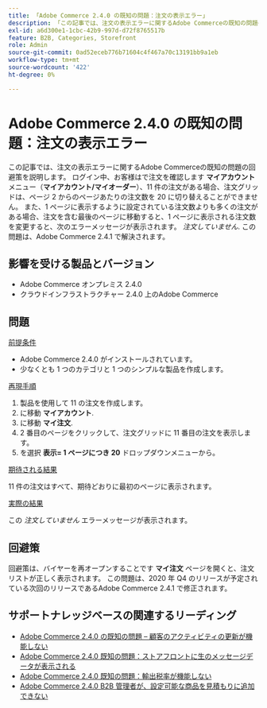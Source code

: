 ```yaml
---
title: 「Adobe Commerce 2.4.0 の既知の問題：注文の表示エラー」
description: 「この記事では、注文の表示エラーに関するAdobe Commerceの既知の問題の回避策を説明します。 ログインしている顧客が**マイアカウント**メニュー（**マイアカウント&gt; マイオーダー**）で注文を確認すると、11 件の注文がある場合に、注文グリッドでページあたりの注文数をページ 2 から 20 に切り替えることができません。 また、1 ページに表示されるように設定されている注文数よりも多くの注文がある場合、注文を含む最後のページに移動すると、1 ページに表示される注文数を変更すると、「注文していません」というエラーメッセージが表示されます。 この問題はAdobe Commerce 2.4.1 で解決されます。'
exl-id: a6d300e1-1cbc-42b9-997d-d72f8765517b
feature: B2B, Categories, Storefront
role: Admin
source-git-commit: 0ad52eceb776b71604c4f467a70c13191bb9a1eb
workflow-type: tm+mt
source-wordcount: '422'
ht-degree: 0%

---
```


# Adobe Commerce 2.4.0 の既知の問題：注文の表示エラー

この記事では、注文の表示エラーに関するAdobe Commerceの既知の問題の回避策を説明します。 ログイン中、お客様はで注文を確認します **マイアカウント** メニュー（**マイアカウント/マイオーダー**）、11 件の注文がある場合、注文グリッドは、ページ 2 からのページあたりの注文数を 20 に切り替えることができません。 また、1 ページに表示するように設定されている注文数よりも多くの注文がある場合、注文を含む最後のページに移動すると、1 ページに表示される注文数を変更すると、次のエラーメッセージが表示されます。 *注文していません*. この問題は、Adobe Commerce 2.4.1 で解決されます。

## 影響を受ける製品とバージョン

* Adobe Commerce オンプレミス 2.4.0
* クラウドインフラストラクチャー 2.4.0 上のAdobe Commerce

## 問題

<u>前提条件</u>

* Adobe Commerce 2.4.0 がインストールされています。
* 少なくとも 1 つのカテゴリと 1 つのシンプルな製品を作成します。

<u>再現手順</u>

1. 製品を使用して 11 の注文を作成します。
1. に移動 **マイアカウント**.
1. に移動 **マイ注文**.
1. 2 番目のページをクリックして、注文グリッドに 11 番目の注文を表示します。
1. を選択 **表示= 1 ページにつき 20** ドロップダウンメニューから。

<u>期待される結果</u>

11 件の注文はすべて、期待どおりに最初のページに表示されます。

<u>実際の結果</u>

この *注文していません* エラーメッセージが表示されます。

## 回避策

回避策は、バイヤーを再オープンすることです **マイ注文** ページを開くと、注文リストが正しく表示されます。 この問題は、2020 年 Q4 のリリースが予定されている次回のリリースであるAdobe Commerce 2.4.1 で修正されます。

## サポートナレッジベースの関連するリーディング

* [Adobe Commerce 2.4.0 の既知の問題 – 顧客のアクティビティの更新が機能しない](/help/troubleshooting/miscellaneous/magento-2-4-0-refresh-on-customer-activities-does-not-work.md)
* [Adobe Commerce 2.4.0 既知の問題：ストアフロントに生のメッセージデータが表示される](/help/troubleshooting/storefront/magento-2-4-0-issue-storefront-raw-message-data-display.md)
* [Adobe Commerce 2.4.0 既知の問題：輸出税率が機能しない](/help/troubleshooting/miscellaneous/magento-2-4-0-known-issue-export-tax-rates-does-not-work.md)
* [Adobe Commerce 2.4.0 B2B 管理者が、設定可能な商品を見積もりに追加できない](/help/troubleshooting/miscellaneous/magento-2-4-0-b2b-admin-can-t-add-configurable-product-to-quote.md)
